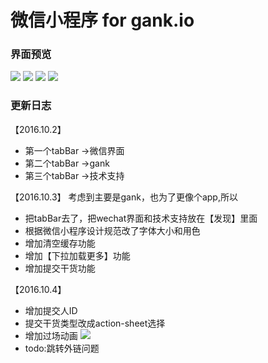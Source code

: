# 微信小程序 for gank.io

### 界面预览

![](http://p1.bqimg.com/567571/05d1857b82b02827.png)
![](http://p1.bqimg.com/567571/c026802770b4b847.png)
![](http://p1.bqimg.com/567571/c94cca6577631830.png)
![](http://p1.bqimg.com/567571/5e0537e268410d67.png)

### 更新日志

【2016.10.2】
- 第一个tabBar ->微信界面
- 第二个tabBar ->gank
- 第三个tabBar ->技术支持

【2016.10.3】
考虑到主要是gank，也为了更像个app,所以
- 把tabBar去了，把wechat界面和技术支持放在【发现】里面
- 根据微信小程序设计规范改了字体大小和用色
- 增加清空缓存功能
- 增加【下拉加载更多】功能
- 增加提交干货功能

【2016.10.4】
- 增加提交人ID
- 提交干货类型改成action-sheet选择
- 增加过场动画
![](http://p1.bpimg.com/567571/7749d331a118d00b.gif)
- todo:跳转外链问题